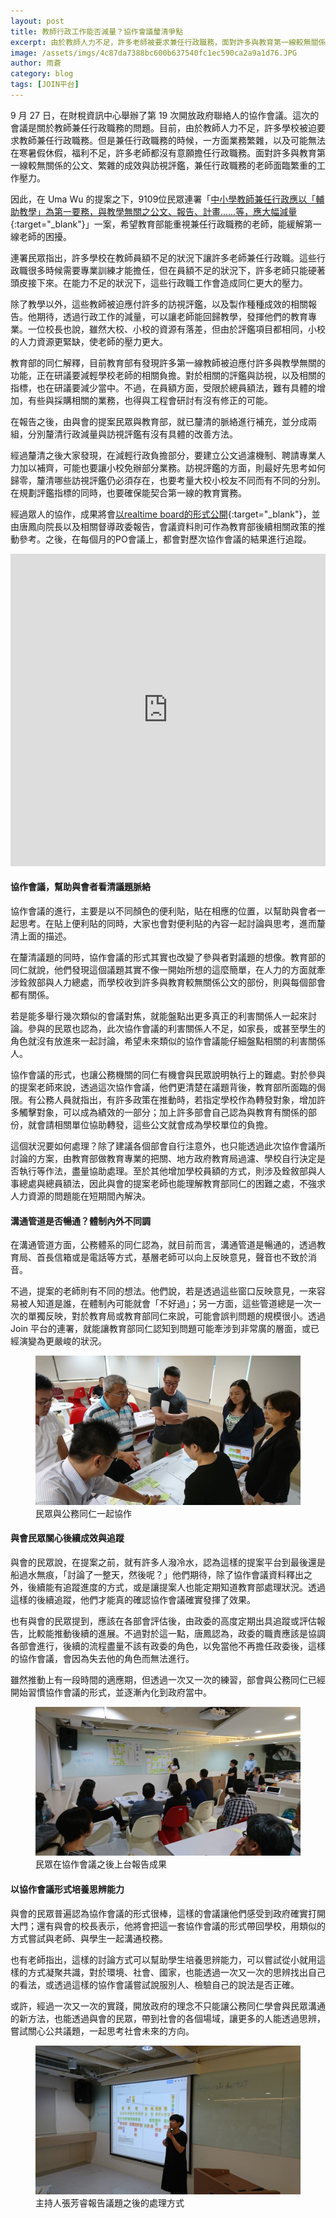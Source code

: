 ```yaml
---
layout: post
title: 教師行政工作能否減量？協作會議釐清爭點
excerpt: 由於教師人力不足，許多老師被要求兼任行政職務，面對許多與教育第一線較無關係的公文、繁雜的成效與訪視評鑑，兼任行政職務的老師面臨繁重的工作壓力。協作會議如何釐清此問題的爭點？
image: /assets/imgs/4c87da7388bc600b637540fc1ec590ca2a9a1d76.JPG
author: 雨蒼
category: blog
tags: [JOIN平台]
---
```


9 月 27 日，在財稅資訊中心舉辦了第 19 次開放政府聯絡人的協作會議。這次的會議是關於教師兼任行政職務的問題。目前，由於教師人力不足，許多學校被迫要求教師兼任行政職務。但是兼任行政職務的時候，一方面業務繁雜，以及可能無法在寒暑假休假，福利不足，許多老師都沒有意願擔任行政職務。面對許多與教育第一線較無關係的公文、繁雜的成效與訪視評鑑，兼任行政職務的老師面臨繁重的工作壓力。

因此，在 Uma Wu 的提案之下，9109位民眾連署「[中小學教師兼任行政應以「輔助教學」為第一要務，與教學無關之公文、報告、計畫……等，應大幅減量](https://join.gov.tw/idea/detail/6090d5bd-45b9-47fb-b5d6-626fc860111a){:target="_blank"}」一案，希望教育部能重視兼任行政職務的老師，能緩解第一線老師的困擾。

連署民眾指出，許多學校在教師員額不足的狀況下讓許多老師兼任行政職。這些行政職很多時候需要專業訓練才能擔任，但在員額不足的狀況下，許多老師只能硬著頭皮接下來。在能力不足的狀況下，這些行政職工作會造成同仁更大的壓力。

除了教學以外，這些教師被迫應付許多的訪視評鑑，以及製作種種成效的相關報告。他期待，透過行政工作的減量，可以讓老師能回歸教學，發揮他們的教育專業。一位校長也說，雖然大校、小校的資源有落差，但由於評鑑項目都相同，小校的人力資源更緊缺，使老師的壓力更大。

教育部的同仁解釋，目前教育部有發現許多第一線教師被迫應付許多與教學無關的功能，正在研議要減輕學校老師的相關負擔。對於相關的評鑑與訪視，以及相關的指標，也在研議要減少當中。不過，在員額方面，受限於總員額法，難有具體的增加，有些與採購相關的業務，也得與工程會研討有沒有修正的可能。

在報告之後，由與會的提案民眾與教育部，就已釐清的脈絡進行補充，並分成兩組，分別釐清行政減量與訪視評鑑有沒有具體的改善方法。

經過釐清之後大家發現，在減輕行政負擔部分，要建立公文過濾機制、聘請專業人力加以補齊，可能也要讓小校免辦部分業務。訪視評鑑的方面，則最好先思考如何歸零，釐清哪些訪視評鑑仍必須存在，也要考量大校小校友不同而有不同的分別。在規劃評鑑指標的同時，也要確保能契合第一線的教育實務。

經過眾人的協作，成果將會[以realtime board的形式公開](https://realtimeboard.com/app/board/o9J_k0MSgGg=/){:target="_blank"}，並由唐鳳向院長以及相關督導政委報告，會議資料則可作為教育部後續相關政策的推動參考。之後，在每個月的PO會議上，都會對歷次協作會議的結果進行追蹤。

<iframe width="100%" height="500" title="realtimeboard" src="https://realtimeboard.com/app/embed/o9J_k0MSgGg=/?&pres=1" frameborder="0" scrolling="no" allowfullscreen></iframe>

#### 協作會議，幫助與會者看清議題脈絡

協作會議的進行，主要是以不同顏色的便利貼，貼在相應的位置，以幫助與會者一起思考。在貼上便利貼的同時，大家也會對便利貼的內容一起討論與思考，進而釐清上面的描述。

在釐清議題的同時，協作會議的形式其實也改變了參與者對議題的想像。教育部的同仁就說，他們發現這個議題其實不像一開始所想的這麼簡單，在人力的方面就牽涉銓敘部與人力總處，而學校收到許多與教育較無關係公文的部份，則與每個部會都有關係。

若是能多舉行幾次類似的會議對焦，就能盤點出更多真正的利害關係人一起來討論。參與的民眾也認為，此次協作會議的利害關係人不足，如家長，或甚至學生的角色就沒有放進來一起討論，希望未來類似的協作會議能仔細盤點相關的利害關係人。

協作會議的形式，也讓公務機關的同仁有機會與民眾說明執行上的難處。對於參與的提案老師來說，透過這次協作會議，他們更清楚在議題背後，教育部所面臨的侷限。有公務人員就指出，有許多政策在推動時，若指定學校作為轉發對象，增加許多觸擊對象，可以成為績效的一部分；加上許多部會自己認為與教育有關係的部份，就會請相關單位協助轉發，這些公文就會成為學校單位的負擔。

這個狀況要如何處理？除了建議各個部會自行注意外，也只能透過此次協作會議所討論的方案，由教育部做教育專業的把關、地方政府教育局過濾、學校自行決定是否執行等作法，盡量協助處理。至於其他增加學校員額的方式，則涉及銓敘部與人事總處與總員額法，因此與會的提案老師也能理解教育部同仁的困難之處，不強求人力資源的問題能在短期間內解決。

#### 溝通管道是否暢通？體制內外不同調

在溝通管道方面，公務體系的同仁認為，就目前而言，溝通管道是暢通的，透過教育局、首長信箱或是電話等方式，基層老師可以向上反映意見，聲音也不致於消音。

不過，提案的老師則有不同的想法。他們說，若是透過這些窗口反映意見，一來容易被人知道是誰，在體制內可能就會「不好過」；另一方面，這些管道總是一次一次的單獨反映，對於教育局或教育部同仁來說，可能會誤判問題的規模很小。透過 Join 平台的連署，就能讓教育部同仁認知到問題可能牽涉到非常廣的層面，或已經演變為更嚴峻的狀況。

<figure>
  <img src="/assets/imgs/5911b18577621d0e9618ff178f7d089f480e56c7.JPG" alt="民眾與公務同仁一起協作">
  <figcaption>民眾與公務同仁一起協作</figcaption>
</figure>

#### 與會民眾關心後續成效與追蹤

與會的民眾說，在提案之前，就有許多人潑冷水，認為這樣的提案平台到最後還是船過水無痕，「討論了一整天，然後呢？」他們期待，除了協作會議資料釋出之外，後續能有追蹤進度的方式，或是讓提案人也能定期知道教育部處理狀況。透過這樣的後續追蹤，他們才能真的確認協作會議確實發揮了效果。

也有與會的民眾提到，應該在各部會評估後，由政委的高度定期出具追蹤或評估報告，比較能推動後續的進展。不過對於這一點，唐鳳認為，政委的職責應該是協調各部會進行，後續的流程盡量不該有政委的角色，以免當他不再擔任政委後，這樣的協作會議，會因為失去他的角色而無法進行。

雖然推動上有一段時間的適應期，但透過一次又一次的練習，部會與公務同仁已經開始習慣協作會議的形式，並逐漸內化到政府當中。

<figure>
  <img src="/assets/imgs/723f00d25fb07b7e1fb87b5eeb24bd8e61adbc33.JPG" alt="民眾在協作會議之後上台報告成果">
  <figcaption>民眾在協作會議之後上台報告成果</figcaption>
</figure>

#### 以協作會議形式培養思辨能力

與會的民眾普遍認為協作會議的形式很棒，這樣的會議讓他們感受到政府確實打開大門；還有與會的校長表示，他將會把這一套協作會議的形式帶回學校，用類似的方式嘗試與老師、與學生一起溝通校務。

也有老師指出，這樣的討論方式可以幫助學生培養思辨能力，可以嘗試從小就用這樣的方式凝聚共識，對於環境、社會、國家，也能透過一次又一次的思辨找出自己的看法，或透過這樣的協作會議嘗試說服別人、檢驗自己的說法是否正確。

或許，經過一次又一次的實踐，開放政府的理念不只能讓公務同仁學會與民眾溝通的新方法，也能透過與會的民眾，帶到社會的各個場域，讓更多的人能透過思辨，嘗試關心公共議題，一起思考社會未來的方向。

<figure>
  <img src="/assets/imgs/4c87da7388bc600b637540fc1ec590ca2a9a1d76.JPG" alt="主持人張芳睿報告議題之後的處理方式">
  <figcaption>主持人張芳睿報告議題之後的處理方式</figcaption>
</figure>

